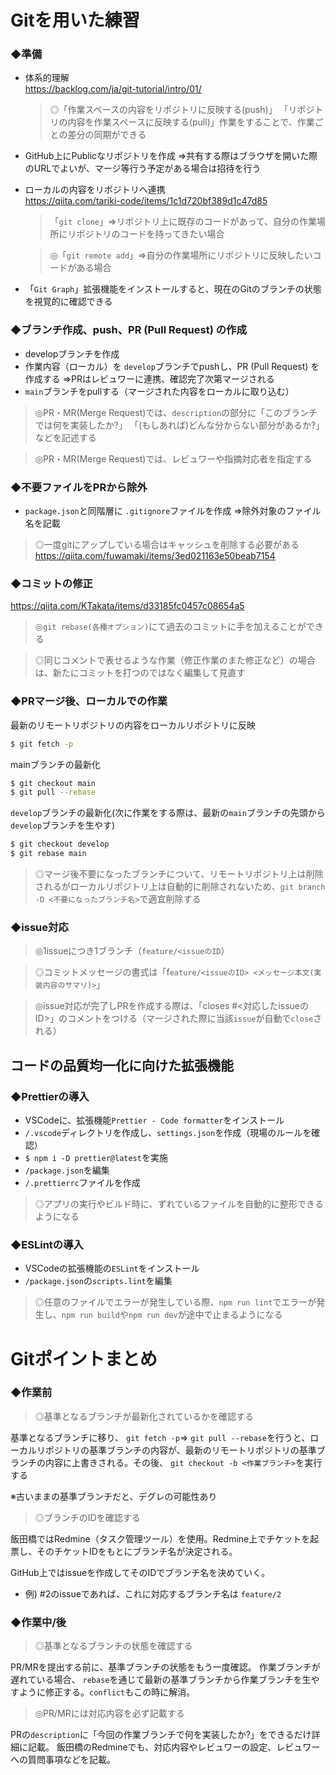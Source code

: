 # Gitを用いた練習

### ◆準備

- 体系的理解\
  https://backlog.com/ja/git-tutorial/intro/01/
  > ◎「作業スペースの内容をリポジトリに反映する(push)」 「リポジトリの内容を作業スペースに反映する(pull)」作業をすることで、作業ごとの差分の同期ができる
- GitHub上にPublicなリポジトリを作成
  ⇒共有する際はブラウザを開いた際のURLでよいが、マージ等行う予定がある場合は招待を行う
- ローカルの内容をリポジトリへ連携\
  https://qiita.com/tariki-code/items/1c1d720bf389d1c47d85

  > 「`git clone`」⇒リポジトリ上に既存のコードがあって、自分の作業場所にリポジトリのコードを持ってきたい場合

  > ◎「`git remote add`」⇒自分の作業場所にリポジトリに反映したいコードがある場合

- 「`Git Graph`」拡張機能をインストールすると、現在のGitのブランチの状態を視覚的に確認できる

### ◆ブランチ作成、push、PR (Pull Request) の作成

- developブランチを作成
- 作業内容（ローカル）を `develop`ブランチでpushし、PR (Pull Request) を作成する
  ⇒PRはレビュワーに連携、確認完了次第マージされる
- `main`ブランチをpullする（マージされた内容をローカルに取り込む）

> ◎PR・MR(Merge Request)では、`description`の部分に「このブランチでは何を実装したか?」 「(もしあれば)どんな分からない部分があるか?」などを記述する

> ◎PR・MR(Merge Request)では、レビュワーや指摘対応者を指定する

### ◆不要ファイルをPRから除外

- `package.json`と同階層に `.gitignore`ファイルを作成
  ⇒除外対象のファイル名を記載

> ◎一度gitにアップしている場合はキャッシュを削除する必要がある
> https://qiita.com/fuwamaki/items/3ed021163e50beab7154

### ◆コミットの修正

https://qiita.com/KTakata/items/d33185fc0457c08654a5

> ◎`git rebase(各種オプション)`にて過去のコミットに手を加えることができる

> ◎同じコメントで表せるような作業（修正作業のまた修正など）の場合は、新たにコミットを打つのではなく編集して見直す

### ◆PRマージ後、ローカルでの作業

最新のリモートリポジトリの内容をローカルリポジトリに反映

```bash
$ git fetch -p
```

mainブランチの最新化

```bash
$ git checkout main
$ git pull --rebase
```

`develop`ブランチの最新化(次に作業をする際は、最新の`main`ブランチの先頭から`develop`ブランチを生やす)

```bash
$ git checkout develop
$ git rebase main
```

> ◎マージ後不要になったブランチについて、リモートリポジトリ上は削除されるがローカルリポジトリ上は自動的に削除されないため、`git branch -D <不要になったブランチ名>`で適宜削除する

### ◆issue対応

> ◎1issueにつき1ブランチ（`feature/<issueのID`）

> ◎コミットメッセージの書式は「f`eature/<issueのID> <メッセージ本文(実装内容のサマリ)>`」

> ◎issue対応が完了しPRを作成する際は、「closes #<対応したissueのID>」のコメントをつける（マージされた際に当該`issue`が自動で`close`される）

## コードの品質均一化に向けた拡張機能

### ◆Prettierの導入

- VSCodeに、拡張機能`Prettier - Code formatter`をインストール
- `/.vscode`ディレクトリを作成し、`settings.json`を作成（現場のルールを確認）
- `$ npm i -D prettier@latest`を実施
- `/package.json`を編集
- `/.prettierrc`ファイルを作成

> ◎アプリの実行やビルド時に、ずれているファイルを自動的に整形できるようになる

### ◆ESLintの導入

- VSCodeの拡張機能の`ESLint`をインストール
- `/package.json`の`scripts.lint`を編集

> ◎任意のファイルでエラーが発生している際、`npm run lint`でエラーが発生し、`npm run build`や`npm run dev`が途中で止まるようになる

# Gitポイントまとめ

### ◆作業前

> ◎基準となるブランチが最新化されているかを確認する

基準となるブランチに移り、 `git fetch -p`⇒ `git pull --rebase`を行うと、ローカルリポジトリの基準ブランチの内容が、最新のリモートリポジトリの基準ブランチの内容に上書きされる。その後、 `git checkout -b <作業ブランチ>`を実行する

※古いままの基準ブランチだと、デグレの可能性あり

> ◎ブランチのIDを確認する

飯田橋ではRedmine（タスク管理ツール）を使用。Redmine上でチケットを起票し、そのチケットIDをもとにブランチ名が決定される。

GitHub上ではissueを作成してそのIDでブランチ名を決めていく。

- 例) #2のissueであれば、これに対応するブランチ名は `feature/2`

### ◆作業中/後

> ◎基準となるブランチの状態を確認する

PR/MRを提出する前に、基準ブランチの状態をもう一度確認。
作業ブランチが遅れている場合、 `rebase`を通じて最新の基準ブランチから作業ブランチを生やすように修正する。`conflict`もこの時に解消。

> ◎PR/MRには対応内容を必ず記載する

PRの`description`に「今回の作業ブランチで何を実装したか?」をできるだけ詳細に記載。
飯田橋のRedmineでも、対応内容やレビュワーの設定、レビュワーへの質問事項などを記載。
